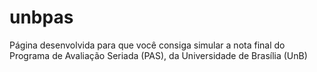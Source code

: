 # unbpas
Página desenvolvida para que você consiga simular a nota final do Programa de Avaliação Seriada (PAS), da Universidade de Brasília (UnB)
 

